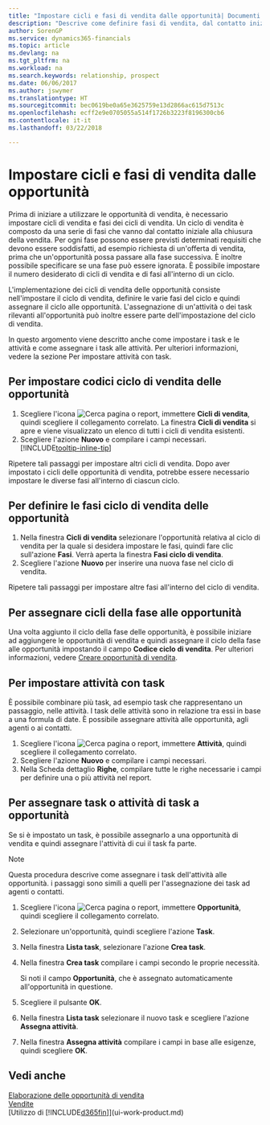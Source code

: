 ```yaml
---
title: "Impostare cicli e fasi di vendita dalle opportunità| Documenti Microsoft"
description: "Descrive come definire fasi di vendita, dal contatto iniziale alla chiusura, per creare un ciclo di vendita e assegnarlo alle opportunità in Finance and Operations, Business edition."
author: SorenGP
ms.service: dynamics365-financials
ms.topic: article
ms.devlang: na
ms.tgt_pltfrm: na
ms.workload: na
ms.search.keywords: relationship, prospect
ms.date: 06/06/2017
ms.author: jswymer
ms.translationtype: HT
ms.sourcegitcommit: bec0619be0a65e3625759e13d2866ac615d7513c
ms.openlocfilehash: ecff2e9e0705055a514f1726b3223f8196300cb6
ms.contentlocale: it-it
ms.lasthandoff: 03/22/2018

---
```

# <a name="set-up-opportunity-sales-cycles-and-cycle-stages"></a>Impostare cicli e fasi di vendita dalle opportunità
Prima di iniziare a utilizzare le opportunità di vendita, è necessario impostare cicli di vendita e fasi dei cicli di vendita. Un ciclo di vendita è composto da una serie di fasi che vanno dal contatto iniziale alla chiusura della vendita. Per ogni fase possono essere previsti determinati requisiti che devono essere soddisfatti, ad esempio richiesta di un'offerta di vendita, prima che un'opportunità possa passare alla fase successiva. È inoltre possibile specificare se una fase può essere ignorata. È possibile impostare il numero desiderato di cicli di vendita e di fasi all'interno di un ciclo.

L'implementazione dei cicli di vendita delle opportunità consiste nell'impostare il ciclo di vendita, definire le varie fasi del ciclo e quindi assegnare il ciclo alle opportunità. L'assegnazione di un'attività o dei task rilevanti all'opportunità può inoltre essere parte dell'impostazione del ciclo di vendita.

In questo argomento viene descritto anche come impostare i task e le attività e come assegnare i task alle attività. Per ulteriori informazioni, vedere la sezione Per impostare attività con task.

## <a name="to-set-up-opportunity-sales-cycle-codes"></a>Per impostare codici ciclo di vendita delle opportunità
1. Scegliere l'icona ![Cerca pagina o report](media/ui-search/search_small.png "icona Cerca pagina o report"), immettere **Cicli di vendita**, quindi scegliere il collegamento correlato. La finestra **Cicli di vendita** si apre e viene visualizzato un elenco di tutti i cicli di vendita esistenti.
2. Scegliere l'azione **Nuovo** e compilare i campi necessari. [!INCLUDE[tooltip-inline-tip](includes/tooltip-inline-tip_md.md)]

Ripetere tali passaggi per impostare altri cicli di vendita. Dopo aver impostato i cicli delle opportunità di vendita, potrebbe essere necessario impostare le diverse fasi all'interno di ciascun ciclo.

## <a name="to-define-opportunity-sales-cycle-stages"></a>Per definire le fasi ciclo di vendita delle opportunità
1. Nella finestra **Cicli di vendita** selezionare l'opportunità relativa al ciclo di vendita per la quale si desidera impostare le fasi, quindi fare clic sull'azione **Fasi**. Verrà aperta la finestra **Fasi ciclo di vendita**.
2. Scegliere l'azione **Nuovo** per inserire una nuova fase nel ciclo di vendita.

Ripetere tali passaggi per impostare altre fasi all'interno del ciclo di vendita.

## <a name="to-assign-stage-cycles-to-opportunities"></a>Per assegnare cicli della fase alle opportunità
Una volta aggiunto il ciclo della fase delle opportunità, è possibile iniziare ad aggiungere le opportunità di vendita e quindi assegnare il ciclo della fase alle opportunità impostando il campo **Codice ciclo di vendita**. Per ulteriori informazioni, vedere [Creare opportunità di vendita](marketing-how-create-opportunities.md).

## <a name="to-set-up-activities-with-tasks"></a>Per impostare attività con task
È possibile combinare più task, ad esempio task che rappresentano un passaggio, nelle attività. I task delle attività sono in relazione tra essi in base a una formula di date. È possibile assegnare attività alle opportunità, agli agenti o ai contatti.

1. Scegliere l'icona ![Cerca pagina o report](media/ui-search/search_small.png "icona Cerca pagina o report"), immettere **Attività**, quindi scegliere il collegamento correlato.
2. Scegliere l'azione **Nuovo** e compilare i campi necessari.
3. Nella Scheda dettaglio **Righe**, compilare tutte le righe necessarie i campi per definire una o più attività nel report.

## <a name="to-assign-tasks-or-activities-of-tasks-to-opportunities"></a>Per assegnare task o attività di task a opportunità
Se si è impostato un task, è possibile assegnarlo a una opportunità di vendita e quindi assegnare l'attività di cui il task fa parte.

> [!NOTE]  
>   Questa procedura descrive come assegnare i task dell'attività alle opportunità. i passaggi sono simili a quelli per l'assegnazione dei task ad agenti o contatti.

1. Scegliere l'icona ![Cerca pagina o report](media/ui-search/search_small.png "icona Cerca pagina o report"), immettere **Opportunità**, quindi scegliere il collegamento correlato.
2. Selezionare un'opportunità, quindi scegliere l'azione **Task**.
3. Nella finestra **Lista task**, selezionare l'azione **Crea task**.
4.  Nella finestra **Crea task** compilare i campi secondo le proprie necessità.

    Si noti il campo **Opportunità**, che è assegnato automaticamente all'opportunità in questione.
5. Scegliere il pulsante **OK**.
6. Nella finestra **Lista task** selezionare il nuovo task e scegliere l'azione **Assegna attività**.
7. Nella finestra **Assegna attività** compilare i campi in base alle esigenze, quindi scegliere **OK**.

## <a name="see-also"></a>Vedi anche
[Elaborazione delle opportunità di vendita](marketing-processing-sales-opportunities.md)  
[Vendite](sales-manage-sales.md)  
[Utilizzo di [!INCLUDE[d365fin](includes/d365fin_md.md)]](ui-work-product.md)

